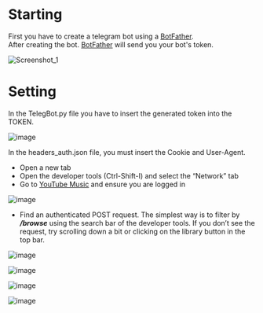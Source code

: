 # Starting

First you have to create a telegram bot using a [BotFather](https://t.me/BotFather).  
After creating the bot. [BotFather](https://t.me/BotFather) will send you your bot's token.  
  
![Screenshot_1](https://user-images.githubusercontent.com/20659925/178162944-3868c067-6d90-467b-9d51-4f929ea07b23.png)  
# Setting
In the TelegBot.py file you have to insert the generated token into the TOKEN.  


![image](https://user-images.githubusercontent.com/20659925/178163089-5fb56430-1020-4c93-9315-9ca41a0921b8.png)  

In the headers_auth.json file, you must insert the Cookie and User-Agent.  
* Open a new tab  
* Open the developer tools (Ctrl-Shift-I) and select the “Network” tab  
* Go to [YouTube Music](https://music.youtube.com) and ensure you are logged in

![image](https://user-images.githubusercontent.com/20659925/178163460-dd89957a-fcf3-4904-a26c-685489b29f6c.png)  
* Find an authenticated POST request. The simplest way is to filter by ***/browse*** using the search bar of the developer tools. If you don’t see the request, try scrolling down a bit or clicking on the library button in the top bar.

![image](https://user-images.githubusercontent.com/20659925/178163481-ee1e4127-3cfd-4c18-a11f-d1138fb5018e.png)

![image](https://user-images.githubusercontent.com/20659925/178163502-ab512085-0f53-47c2-8dd3-805e0538dc1f.png)

![image](https://user-images.githubusercontent.com/20659925/178163535-265b319e-4ddf-4c8e-95ad-ed14bafc4c65.png)

![image](https://user-images.githubusercontent.com/20659925/178163593-f207d826-38e0-485e-9f05-368cc7185e15.png)

